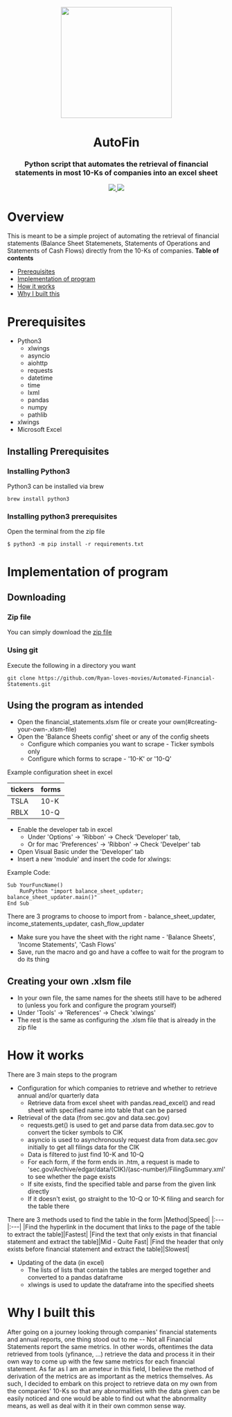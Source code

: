 <p align="center">
  <img style="-webkit-user-select: none; display: block; margin: auto; padding: env(safe-area-inset-top) env(safe-area-inset-right) env(safe-area-inset-bottom)   env(safe-area-inset-left); cursor: zoom-in;" src="https://mpng.subpng.com/20180610/kvb/kisspng-computer-icons-report-clip-art-fatality-analysis-reporting-system-5b1daa0cac57b9.3848326315286707327059.jpg" height = "256px" width = "256px">
  <h1 align="center">AutoFin</h1>
  <h3 align="center">Python script that automates the retrieval of financial statements in most 10-Ks of companies into an excel sheet</h3>
  <p align="center">
    <a href="https://lxml.de/index.html">
	    <img src="https://img.shields.io/badge/built%20with-lxml-green.svg" />
    </a>
    <a href="https://www.python.org/">
    	<img src="https://img.shields.io/badge/built%20with-Python3-red.svg" />
    </a>
  </p>
</p>

# Overview
This is meant to be a simple project of automating the retrieval of financial statements (Balance Sheet Statemenets, Statements of Operations and Statements of Cash Flows) directly from the 10-Ks of companies.
**Table of contents**
- [Prerequisites](#prerequisites)
- [Implementation of program](#implementation-of-program)
- [How it works](#how-it-works)
- [Why I built this](#why-I-built-this)

# Prerequisites
- Python3
  * xlwings
  * asyncio
  * aiohttp
  * requests
  * datetime
  * time
  * lxml
  * pandas
  * numpy
  * pathlib
- xlwings
- Microsoft Excel

## Installing Prerequisites

### Installing Python3
Python3 can be installed via brew
```
brew install python3
```

### Installing python3 prerequisites
Open the terminal from the zip file
```
$ python3 -m pip install -r requirements.txt
```

# Implementation of program

## Downloading
### Zip file
You can simply download the [zip file](https://github.com/Ryan-loves-movies/Automated-Financial-Statements/archive/refs/heads/master.zip) 

### Using git
Execute the following in a directory you want 

```
git clone https://github.com/Ryan-loves-movies/Automated-Financial-Statements.git
```

## Using the program as intended
- Open the financial_statements.xlsm file or create your own(#creating-your-own-.xlsm-file)
- Open the 'Balance Sheets config' sheet or any of the config sheets
  * Configure which companies you want to scrape - Ticker symbols only
  * Configure which forms to scrape - '10-K' or '10-Q'

Example configuration sheet in excel

|tickers|forms|
|:---|:---|
|TSLA|10-K|
|RBLX|10-Q|
- Enable the developer tab in excel 
  * Under 'Options' -> 'Ribbon' -> Check 'Developer' tab, 
  * Or for mac 'Preferences' -> 'Ribbon' -> Check 'Develper' tab
- Open Visual Basic under the 'Developer' tab
- Insert a new 'module' and insert the code for xlwings:

Example Code:
```
Sub YourFuncName()
    RunPython "import balance_sheet_updater; balance_sheet_updater.main()"
End Sub
```
There are 3 programs to choose to import from - balance_sheet_updater, income_statements_updater, cash_flow_updater

- Make sure you have the sheet with the right name - 'Balance Sheets', 'Income Statements', 'Cash Flows'
- Save, run the macro and go and have a coffee to wait for the program to do its thing

## Creating your own .xlsm file
- In your own file, the same names for the sheets still have to be adhered to (unless you fork and configure the program yourself)
- Under 'Tools' -> 'References' -> Check 'xlwings'
- The rest is the same as configuring the .xlsm file that is already in the zip file



# How it works
There are 3 main steps to the program
- Configuration for which companies to retrieve and whether to retrieve annual and/or quarterly data
  * Retrieve data from excel sheet with pandas.read_excel() and read sheet with specified name into table that can be parsed
- Retrieval of the data (from sec.gov and data.sec.gov)
  * requests.get() is used to get and parse data from data.sec.gov to convert the ticker symbols to CIK
  * asyncio is used to asynchronously request data from data.sec.gov initially to get all filings data for the CIK
  * Data is filtered to just find 10-K and 10-Q
  * For each form, if the form ends in .htm, a request is made to 'sec.gov/Archive/edgar/data/(CIK)/(asc-number)/FilingSummary.xml' to see whether the page exists
  * If site exists, find the specified table and parse from the given link directly
  * If it doesn't exist, go straight to the 10-Q or 10-K filing and search for the table there

There are 3 methods used to find the table in the form
|Method|Speed|
|:---|:---|
|Find the hyperlink in the document that links to the page of the table to extract the table]|Fastest|
|Find the text that only exists in that financial statement and extract the table]|Mid - Quite Fast|
|Find the header that only exists before financial statement and extract the table]|Slowest|

- Updating of the data (in excel)
  * The lists of lists that contain the tables are merged together and converted to a pandas dataframe
  * xlwings is used to update the dataframe into the specified sheets



# Why I built this
After going on a journey looking through companies' financial statements and annual reports, one thing stood out to me -- Not all Financial Statements report the same metrics. 
In other words, oftentimes the data retrieved from tools (yfinance, ...) retrieve the data and process it in their own way to come up with the few same metrics for each financial statement. As far as I am an ameteur in this field, I believe the method of derivation of the metrics are as important as the metrics themselves. As such, I decided to embark on this project to retrieve data on my own from the companies' 10-Ks so that any abnormalities with the data given can be easily noticed and one would be able to find out what the abnormality means, as well as deal with it in their own common sense way.

